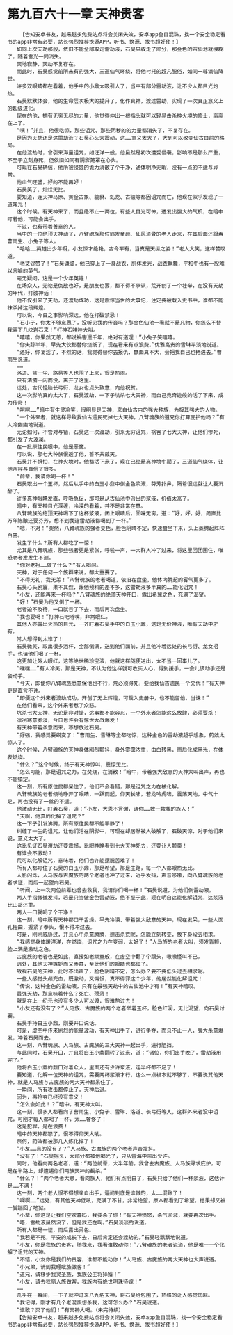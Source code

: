# 第九百六十一章 天神贵客
        【告知安卓书友，越来越多免费站点将会关闭失效，安卓app鱼目混珠，找一个安全稳定看书的app非常有必要，站长强烈推荐换源APP，听书、换源、找书超好使！】
       如同上次天劫那般，依旧不能全部取走雷劫液，石昊只收走了部分，那金色的古仙池就模糊了，随着雷光一同消失。
       天地寂静，天劫不复存在。
       而此时，石昊感觉前所未有的强大，三道仙气环绕，将他衬托的超凡脱俗，如同一尊谪仙降世。
       许多双眼睛都在看着，他手中的小鼎太吸引人了，当中有部分雷劫液，让不少人都目光灼热。
       石昊默默体会，他的生命层次极大的提升了，化作真神，渡过雷劫，实现了一次真正意义上的超级进化。
       现在的他，拥有无穷无尽的力量，他觉得伸出一根指头就可以轻易击杀神火境的修士，高高在上了。
       “咦！”并且，他很吃惊，那些诅咒、那些阴秽的的力量都消失了，不复存在。
       是因为天劫还是这雷劫液？石昊心头大震动，这……意义太大了，大到可以改变仙古目前的格局。
       在他渡劫时，曾引来海量诅咒，如汪洋一般，他虽然是初次遭受侵袭，影响不是那么严重，不至于立刻身死，但依旧如同有阴影笼罩在心头。
       可现在石昊确信，他所被侵蚀的诡力消散了个干净，通体明净无暇，没有一点的不适与异常。
       他血气旺盛，好的不能再好！
       石昊笑了，灿烂无比。
       要知道，连天神马原、黄金古象、貔貅、虬龙、古猿等都因诅咒而亡，他现在似乎发现了一道曙光！
       这个时候，有天神来了，而且绝不止一两位，有些人目光可怖，透发出强大的气机，在暗中盯着他，可能会出手。
       不过，也有带着善意的人。
       当中的一位绝顶天神动了，八臂魂族那位鹤发童颜、仙风道骨的老人走来，在其后面还跟着曹雨生、小兔子等人。
       “哈哈……英雄出少年啊，小友惊才绝艳，古今罕有，当真是天纵之姿！”老人大笑，这样赞叹道。
       “老丈谬赞了！”石昊谦虚，他已穿上了一身战衣，肌体发光，战衣飘舞，平和中也有一股难以言喻的英气。
       毫无疑问，这是一个少年英雄！
       在场众人，无论是仇敌也好，是朋友也罢，都不得不承认，荒开创了一个壮举，在没有天劫的年代，打破神话！
       他不仅引来了天劫，还渡劫成功，这是震惊当世的大事记，注定要被载入史书中，谁都不能抹杀掉这段辉煌。
       可以说，今日之事影响深远，他在打破禁忌！
       “石小子，你太不够意思了，没听见我的传音吗？那金色仙池一看就不是凡物，你怎么不替我弄下几块岩石来！”打神石哇哇大叫。
       “嘻嘻，你果然无恙，都说祸害遗千年，绝对有道理！”小兔子笑嘻嘻。
       “你失踪半年，早先大伙都替你烧纸了，现在看来有点浪费。”优雅高贵的雪琳平淡地说道。
       “还好，你复活了，不然的话，我觉得替你去报仇，赢面真不大，会把我自己也搭进去。”曹雨生说道。
       ……
       洛道、蓝一尘、路易等人也围了上来，很是热闹。
       只有清漪一闪而没，离开了这里。
       远处，古代怪胎长弓衍、龙女也点头致意，向他祝贺。
       这一次影响真的太大了，石昊渡劫，一下子坑杀七大天神，而自己竟奇迹般的活了下来，成为传奇！
       “呵呵……”暗中有生灵冷笑，很明显是天神，来自仙古内的强大种族，为极其强大的人物。
       “一个外来者，就这样导致我仙古遗民死掉七大天神，八臂魂族的道兄你打算庇护他吗？”有人冷幽幽地说道。
       无论如何，不管对与错，石昊这一次渡劫，引来无穷诅咒，祸害了七大天神，让他们惨死，都引发了大波澜。
       在一批原住民眼中，他是恶魔。
       可以说，那七大种族恨透了他，誓不共戴天。
       石昊并不惧怕，在神火境时，他都活下来了，现在已经是真神境中期了，三道仙气绕体，让他从容与自信了很多。
       “前辈，我请你喝一杯！”
       石昊取出一个玉杯，然后从手中的白玉小鼎中倒金色浆液，芬芳扑鼻，隔着很远就让人要沉醉了。
       许多真神眼睛发直，呼吸急促，那可是从古仙池中舀出的浆液，价值太高了。
       暗中，有天神目光深邃，冷漠的看着，并不是非常在意。
       八臂魂族的绝顶天神喝下了这杯浆液，闭上眼睛后，回味无穷，道：“好，好，好，简直比万年陈酿还要芬芳，想不到我连雷劫液都喝到了一杯。”
       “嗯，不对！”突然，八臂魂族的强者变色，脸色阴晴不定，快速盘坐下来，头上蒸腾起阵阵白雾。
       发生了什么？所有人都吃了一惊！
       尤其是八臂魂族，那些强者更是紧张，呼啦一声，一大群人冲了过来，将这里团团围住，唯恐老者发发生不测。
       “你对老祖……做了什么？”有人喝问。
       天神，对于任何一个族群来说，都太重要了。
       “不得无礼，我无恙！”八臂魂族的老者喝道，依旧在盘坐，他体内腾起的雾气更多了。
       石昊心头剧震，果不其然，跟他预料的差不多，这雷劫液多半真的……能化诅咒！
       “小友，还能再来一杯吗？”八臂魂族的绝顶天神开口，露出希冀之色，充满了渴望。
       “好！”石昊为他又倒了一杯。
       老者迫不及待，一口就吞了下去，而后再次盘坐。
       “我也要喝！”打神石吧嗒嘴，非常眼红。
       其他人亦露出火热的目光，一齐盯着石昊手中的白玉小鼎，这是无价神液，唯有天劫中才有。
       常人想得到太难了！
       石昊微笑，取出很多酒杯，全部倒满，送到他们面前，并且他冲着远处的长弓衍、龙女招手，也请他们喝了一杯。
       这更加让外人眼红，这等绝世稀珍宝液，他就这样随便送出，太不当一回事儿了。
       “嘿嘿……”有人冷笑，那是天神，不认为他这样就可收买人心，得到援手，一会儿该动手还是会动手。
       “今天，即便你八臂魂族愿意保他也不行，荒必须得死，要给我仙古遗民一个交代！”有天神更是直言不讳。
       “即便这个外来者渡劫成功，开创了无上辉煌，可载入史册中，也不能留他，当诛！”
       在他们看来，这个外来者惹了众怒。
       坑杀七大天神，无论是非对错，这事都不能容忍，一个外来者怎能这么放肆，必须要杀！
       凛冽寒意弥漫，今日也许会有惊世大战爆发！
       有天神带着杀意而来，不想放过石昊。
       “好强，我感觉要蜕变了！”曹雨生、雪琳等全都吃惊，这种金色的雷劫液超乎想象，药效太惊人了。
       这个时候，八臂魂族的天神身体剧烈颤抖，身外雾霭浓重，由白转黑，而后化成黑光，在体表燃烧。
       “什么？”这个时候，终于有天神惊叫，震惊无比。
       “怎么可能，那是诅咒之力，在焚烧，在消散！”暗中，带着强大敌意的天神大叫出声，再也不能镇定。
       这一刻，所有原住民都呆住了，他们不会看错，那是诅咒之力在被化解。
       八臂魂族的老者倏地睁开了眼睛，一跃而起，仰天长啸，若龙吟虎啸，震荡天地，中气十足，再也没有了一丝的不适。
       他激动无比，盯着石昊，道：“小友，大恩不言谢，请你……救一救我的族人！”
       “天啊，他真的化解了诅咒？”
       这一下子引发沸腾，所有原住民都不能平静了！
       纠缠了一生的诅咒，让他们活在阴影中，可现在却居然被人破解了，石破天惊，对于他们来说，意义太大了。
       这比见证石昊渡劫还要震撼，比眼睁睁看到七大天神死去，还要让人颤栗！
       有谁会不激动？
       荒可以化解诅咒，意味着，他们也许能摆脱苦难了！
       所有人都盯住了石昊的白玉小鼎，那是希望，那是生路，每一个人都眼热无比。
       人影闪烁，人马族与古魔族的两个老者也冲了过来，近乎发抖，声音哆嗦，向八臂魂族的老者求证，而后一起望向石昊。
       “听闻，上一次两位前辈也曾去救我，我请你们喝一杯！”石昊说道，为他们倒雷劫液。
       两人手指微微发抖，若是只当做金色雷劫液，绝不至于此，现在明白这能化解诅咒，这浆液比山岳还重。
       两人一口就喝了个干净！
       这一刻，暗中所有天神都口干舌燥，早先冷漠、带着强大敌意的天神，现在发呆，一些人面孔扭曲，握紧了拳头，恨不得冲过去。
       可是，刚刚威胁过，并且心中杀意腾腾，想击杀荒呢，怎能立刻转变，放下身段去相求。
       “我感觉身体暖洋洋，在燃烧，诅咒之力在变弱，太好了！”人马族的老者大叫，须发皆颤，脸上满是激动之色。
       古魔族的老者也是如此，直接如老顽童般，在虚空中翻了个跟头，嗷嗷怪叫不已。
       远处，其他天神嫉妒而又羡慕，至此他们的眼睛也都红了。
       敌视石昊的天神，此时不出声了，脸色阴晴不定，怎么办？要不要低头过去相求呢。
       一些人感觉头颅充血，既激动，又悔恨，真不得罪这个少年，他居然能化解诅咒！
       “传说，这种金色的雷劫液，只有在最强天劫中的古仙池中才有！”有天神暗叹。
       最强天劫，那意味着什么？死亡、殒落！
       就是在上一纪元也没有多少人可以渡，很难熬过去！
       “小友还有没有了？”人马族、古魔族的两个老者举着玉杯，脸色红润，无比渴望，向石昊讨要。
       石昊手持白玉小鼎，刚要开口说话。
       可是，虚空中传来剧烈的能量波动，有天神出手了，进行争夺，而且不止一人，强大杀意爆发，冲着石昊而去。
       这一刻，八臂魂族、人马族、古魔族的三大天神一起出手，进行阻挡。
       与此同时，石昊开口，并且将白玉小鼎翻转了过来，道：“诸位，你们出手晚了，雷劫液用完了。”
       他将白玉小鼎的鼎口对着众人，里面还有少许浆液，连半杯都不足了！
       要知道，化解一位天神的诅咒，需要两杯浆液才行，这么一点根本就不够了，不要说其他天神，就是人马族与古魔族的两大天神都呆住了。
       一瞬间，所有攻击都停止了，天神后退。
       因为，再抢夺已经没有意义！
       “怎么会如此！？”暗中，有天神大叫。
       这一刻，很多人都看向了曹雨生、小兔子、雪琳、洛道、长弓衍等人，这群外来者没中诅咒，可刚才每人都喝了一杯，太……奢侈了！
       这是犯罪，是在浪费！
       暗中的天神都怒了，恨不得仰天大吼。
       奈何，药效都被那几人炼化掉了！
       “小友……真的没有了？”人马族、古魔族的两个老者声音发抖。
       “没有了！”石昊摇头，大部分都被他喝光了，只从雷海中带出少许。
       同时，他看向两名老者，道：“两位前辈，大半年前，我曾去古魔族、人马族寻求庇护，可是在半路上，却遭遇你们两族天神的截杀。”
       “什么？！”两个老者大怒，看向族人，他们有点明白了，石昊只给了他们一杯浆液，这估计是……不满！
       这一刻，两个老人恨不得想亲自出手，逼问到底是谁做的，太……混账了！
       “啊啊……”远处，有其他天神低吼，充满了不甘，非常绝望，原本都看到了希望，结果却又被一脚踹回了地狱。
       “小辈，你这是让我们空欢喜吗，我要杀了你！”有天神愤怒，杀气澎湃，就要再次出手。
       “唔，雷劫液虽然没了，但是我还在啊。”石昊淡淡的说道。
       所有人都是一怔，而后露出异色。
       “我若是不死，平安的成长下去，日后肯定还会渡劫的。”石昊轻飘飘地说道。
       “小友，你是我族的贵客，随我来，我看谁敢动你！”八臂魂族的老者说道，他是唯一一个化解了诅咒的天神。
       “不错，小友你是我们的贵客，谁都不能动你！”人马族、古魔族的两大天神也大声说道。
       “小兄弟，请到我睚眦族做客！”
       “道兄，请移步我灵圣族，我族公主将择婿！”
       “小友，请去我丽人族做客，我族内有绝世明珠待嫁！”
       ……
       几乎在一瞬间，一下子就冲过来八九名天神，将石昊给包围了，热络的让人感觉肉麻。
       “我记得，刚才有几个老混蛋想杀我，这可怎么办？”石昊说道。
       “谁敢？灭了他们！”有天神大喝。（未完待续）
       【告知安卓书友，越来越多免费站点将会关闭失效，安卓app鱼目混珠，找一个安全稳定看书的app非常有必要，站长强烈推荐换源APP，听书、换源、找书超好使！】